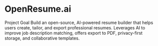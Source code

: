 # OpenResume.ai
 Project Goal Build an open-source, AI-powered resume builder that helps users create, tailor, and export professional resumes. Leverages AI to improve job description matching, offers export to PDF, privacy-first storage, and collaborative templates.
